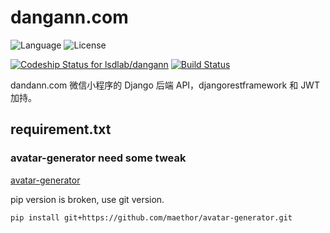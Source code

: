 # dangann.com
![Language](https://img.shields.io/badge/language-Python-blue.svg?style=flat-square) ![License](https://img.shields.io/badge/license-MIT-blue.svg?style=flat-square)

[![Codeship Status for lsdlab/dangann](https://app.codeship.com/projects/9d43ddf0-0cb7-0135-c90d-7e832b94bec5/status?branch=master)](https://app.codeship.com/projects/215404)
[![Build Status](https://semaphoreci.com/api/v1/lsdlab/dangann/branches/master/badge.svg)](https://semaphoreci.com/lsdlab/awesome_coffice)

dandann.com 微信小程序的 Django 后端 API，djangorestframework 和 JWT 加持。

## requirement.txt

### avatar-generator need some tweak

[avatar-generator](https://github.com/maethor/avatar-generator)

pip version is broken, use git version.

```shell
pip install git+https://github.com/maethor/avatar-generator.git
```

